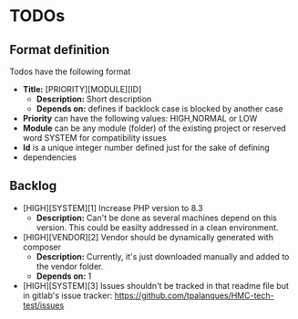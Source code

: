 # TODOs

## Format definition
Todos have the following format
* **Title:** [PRIORITY][MODULE][ID]
  * **Description:** Short description
  * **Depends on:** defines if backlock case is blocked by another case
* **Priority** can have the following values: HIGH,NORMAL or LOW
* **Module** can be any module (folder) of the existing project or 
reserved word SYSTEM for compatibility issues
* **Id** is a unique integer number defined just for the sake of defining
* dependencies

## Backlog
* [HIGH][SYSTEM][1] Increase PHP version to 8.3
  * **Description:** Can't be done as several machines depend on this version.
This could be easilty addressed in a clean environment.
* [HIGH][VENDOR][2] Vendor should be dynamically generated with composer
  * **Description:** Currently, it's just downloaded manually and added to the vendor folder.
  * **Depends on:** 1
* [HIGH][SYSTEM][3] Issues shouldn't be tracked in that readme file but in
gitlab's issue tracker: https://github.com/tpalanques/HMC-tech-test/issues
